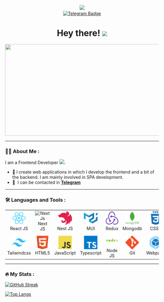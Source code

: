 <div id="header" align="center">
  <img src="https://media.giphy.com/media/vLlpbDafjgHystuJ0a/giphy.gif" width="100"/>
  <div id="badges">
    <a href="https://t.me/stirias" >
      <img src="https://img.shields.io/badge/Telegram-grey?logo=telegram&logoColor=white&style=for-the-badge" alt="Telegram Badge"/>
    </a>
  </div>
<!--   <img src="https://komarev.com/ghpvc/?username=FugiOg&style=flat-square&color=blue" alt=""/> -->
  <h1>
    Hey there!
    <img src="https://media.giphy.com/media/hvRJCLFzcasrR4ia7z/giphy.gif" width="30px"/>
  </h1>
</div>

<div align="center">
  <img src="https://media.giphy.com/media/iIqmM5tTjmpOB9mpbn/giphy.gif" width="600" height="300"/>
</div>

---

### :man_technologist: About Me :
I am a Frontend Developer <img src="https://media.giphy.com/media/3o7aCTfyhYawdOXcFW/giphy.gif" width="20">.
- :telescope: I create web applications in which I develop the frontend and a bit of the backend. I am mainly involved in SPA development.
- :speech_balloon: &nbsp;I can be contacted in **[Telegram](https://t.me/stirias)**
---

### :hammer_and_wrench: Languages and Tools :
<table width='100%'>
  <tr>
    <td align="center" width="96">
      <img src="https://github.com/devicons/devicon/blob/master/icons/react/react-original.svg" title="React" alt="React" width="45" height="45"/>
      <br>React JS
    </td>
    <td align="center" width="96">
      <img src="https://raw.githubusercontent.com/samfromaway/samfromaway/master/.github/images/nextjs.png" title="NextJs" alt="NextJs" width="45" height="45"/>
      <br>Next JS
    </td>
    <td align="center" width="96">
      <img src="https://github.com/devicons/devicon/blob/master/icons/nestjs/nestjs-plain.svg" title="NestJs" alt="NestJs" width="45" height="45"/>
      <br>Nest JS
    </td>
    <td align="center" width="96">
      <img src="https://github.com/devicons/devicon/blob/master/icons/materialui/materialui-original.svg" title="Material UI" alt="Material UI" width="45" height="45"/>
      <br>MUI
    </td>
    <td align="center" width="96"> 
      <img src="https://github.com/devicons/devicon/blob/master/icons/redux/redux-original.svg" title="Redux" alt="Redux " width="45" height="45"/>
      <br>Redux
    </td>
    <td align="center" width="96"> 
      <img src="https://github.com/devicons/devicon/blob/master/icons/mongodb/mongodb-plain-wordmark.svg" title="Mongodb" **alt="Mongodb" width="45" height="45"/>
      <br>Mongodb
    </td>
    <td align="center" width="96"> 
      <img src="https://github.com/devicons/devicon/blob/master/icons/css3/css3-plain-wordmark.svg"  title="CSS3" alt="CSS" width="45" height="45"/>
      <br>CSS3
    </td>
    <td align="center" width="96"> 
      <img src="https://github.com/devicons/devicon/blob/master/icons/sass/sass-original.svg"  title="SASS" alt="SASS" width="45" height="45"/>
      <br>SASS
    </td>
  </tr> 
  <tr>
    <td align="center" width="96"> 
      <img src="https://github.com/devicons/devicon/blob/master/icons/tailwindcss/tailwindcss-plain.svg"  title="Tailwindcss" alt="Tailwindcss" width="45" height="45"/>
      <br>Tailwindcss
    </td>
    <td align="center" width="96"> 
      <img src="https://github.com/devicons/devicon/blob/master/icons/html5/html5-original.svg" title="HTML5" alt="HTML" width="45" height="45"/>
      <br>HTML5
    </td>
    <td align="center" width="96"> 
      <img src="https://github.com/devicons/devicon/blob/master/icons/javascript/javascript-original.svg" title="JavaScript" alt="JavaScript" width="45" height="45"/>
      <br>JavaScript
    </td>
    <td align="center" width="96"> 
      <img src="https://github.com/devicons/devicon/blob/master/icons/typescript/typescript-original.svg" title="Typescript" alt="Typescript" width="45" height="45"/>
      <br>Typescript
    </td>
    <td align="center" width="96"> 
      <img src="https://github.com/devicons/devicon/blob/master/icons/nodejs/nodejs-plain-wordmark.svg" title="NodeJS" alt="NodeJS" width="45" height="45"/>
      <br>Node JS
    </td>
    <td align="center" width="96"> 
      <img src="https://github.com/devicons/devicon/blob/master/icons/git/git-plain.svg" title="Git" **alt="Git" width="45" height="45"/>
      <br>Git
    </td>
    <td align="center" width="96"> 
      <img src="https://github.com/devicons/devicon/blob/master/icons/webpack/webpack-original.svg" title="Webpack" **alt="Webpack" width="45" height="45"/>
      <br>Webpack
    </td>
  </tr>
</table>

---

### :fire: My Stats :
<div>
  
  [![GitHub Streak](http://github-readme-streak-stats.herokuapp.com?user=FugiOG&theme=tokyonight&border_radius=6)](https://git.io/streak-stats)
  
  [![Top Langs](https://github-readme-stats.vercel.app/api/top-langs/?username=FugiOG&layout=compact&theme=tokyonight)](https://github.com/anuraghazra/github-readme-stats)
</div>




